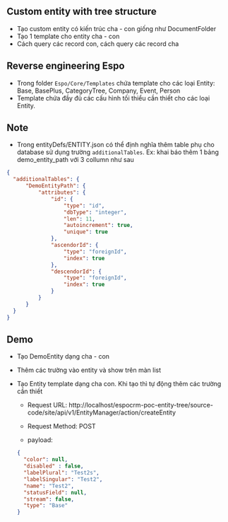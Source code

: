 ## Custom entity with tree structure

- Tạo custom entity có kiến trúc cha - con giống như DocumentFolder
- Tạo 1 template cho entity cha - con
- Cách query các record con, cách query các record cha

## Reverse engineering Espo
- Trong folder ` Espo/Core/Templates ` chứa template cho các loại Entity: Base, BasePlus, CategoryTree, Company, Event, Person
- Template chứa đầy đủ các cấu hình tối thiểu cần thiết cho các loại Entity.

## Note
- Trong entityDefs/ENTITY.json có thể định nghĩa thêm table phụ cho database sử dụng trường ` additionalTables `.
Ex: khai báo thêm 1 bảng demo_entity_path với 3 collumn như sau
```json
{
  "additionalTables": {
      "DemoEntityPath": {
          "attributes": {
              "id": {
                  "type": "id",
                  "dbType": "integer",
                  "len": 11,
                  "autoincrement": true,
                  "unique": true
              },
              "ascendorId": {
                  "type": "foreignId",
                  "index": true
              },
              "descendorId": {
                  "type": "foreignId",
                  "index": true
              }
          }
      }
  }
}

```

## Demo
- Tạo DemoEntity dạng cha - con
- Thêm các trường vào entity và show trên màn list
- Tạo Entity template dạng cha con. Khi tạo thì tự động thêm các trường cần thiết

  - Request URL:
  http://localhost/espocrm-poc-entity-tree/source-code/site/api/v1/EntityManager/action/createEntity

  - Request Method:
  POST

  - payload: 
  ```json
  {
    "color": null,
    "disabled" : false,
    "labelPlural": "Test2s",
    "labelSingular": "Test2",
    "name": "Test2",
    "statusField": null,
    "stream": false,
    "type": "Base"
  }
```